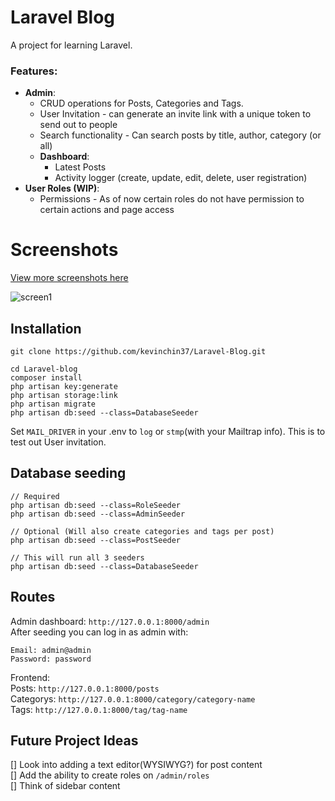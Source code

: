 # Laravel Blog

A project for learning Laravel.

### Features: 
* __Admin__:
    * CRUD operations for Posts, Categories and Tags.
    * User Invitation - can generate an invite link with a unique token to send out to people
    * Search functionality - Can search posts by title, author, category (or all)
    *  __Dashboard__:
        * Latest Posts
        * Activity logger (create, update, edit, delete, user registration)
* __User Roles (WIP)__:
    * Permissions - As of now certain roles do not have permission to certain actions and page access



# Screenshots
[View more screenshots here](https://imgur.com/a/M5jmzEb)

![screen1](https://i.imgur.com/loPqdof.png)


## Installation
```
git clone https://github.com/kevinchin37/Laravel-Blog.git

cd Laravel-blog
composer install
php artisan key:generate
php artisan storage:link
php artisan migrate
php artisan db:seed --class=DatabaseSeeder
```
Set `MAIL_DRIVER` in your .env to `log` or `stmp`(with your Mailtrap info). This is to test out User invitation.

## Database seeding

```
// Required
php artisan db:seed --class=RoleSeeder
php artisan db:seed --class=AdminSeeder

// Optional (Will also create categories and tags per post)
php artisan db:seed --class=PostSeeder

// This will run all 3 seeders
php artisan db:seed --class=DatabaseSeeder

```

## Routes

Admin dashboard: ```http://127.0.0.1:8000/admin```\
After seeding you can log in as admin with:
```
Email: admin@admin
Password: password
```
Frontend: \
Posts: ```http://127.0.0.1:8000/posts```\
Categorys: ```http://127.0.0.1:8000/category/category-name```\
Tags: ```http://127.0.0.1:8000/tag/tag-name```

## Future Project Ideas
[] Look into adding a text editor(WYSIWYG?) for post content  
[] Add the ability to create roles on `/admin/roles`  
[] Think of sidebar content  
